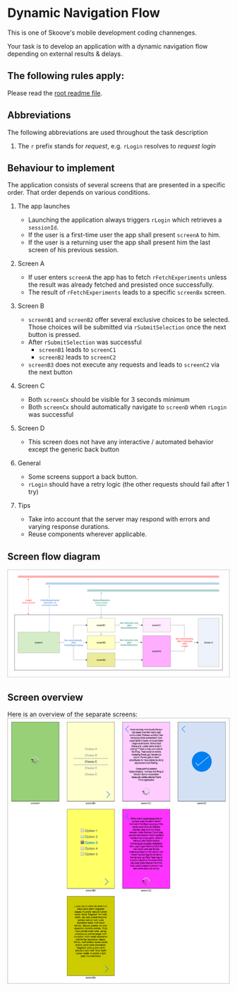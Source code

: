 # Dynamic Navigation Flow

This is one of Skoove's mobile development coding channenges.

Your task is to develop an application with a dynamic navigation flow depending on external results & delays.

## The following rules apply:

Please read the [root readme file](https://github.com/Learnfield-GmbH/CodingChallenge/blob/master/README.md).

## Abbreviations

The following abbreviations are used throughout the task description

1. The `r` prefix stands for _request_, e.g. `rLogin` resolves to _request login_

## Behaviour to implement

The application consists of several screens that are presented in a specific order. That order depends on various conditions.

1. The app launches
    - Launching the application always triggers `rLogin` which retrieves a `sessionId`.
    - If the user is a first-time user the app shall present `screenA` to him.
    - If the user is a returning user the app shall present him the last screen of his previous session.

2. Screen A 
    - If user enters `screenA` the app has to fetch `rFetchExperiments` unless the result was already fetched and presisted once successfully.
    - The result of `rFetchExperiments` leads to a specific `screenBx` screen.

3. Screen B
    - `screenB1` and `screenB2` offer several exclusive choices to be selected. Those choices will be submitted via `rSubmitSelection` once the next button is pressed.
    - After `rSubmitSelection` was successful 
        - `screenB1` leads to `screenC1` 
        - `screenB2` leads to `screenC2`
    - `screenB3` does not execute any requests and leads to `screenC2` via the next button

4. Screen C
    - Both `screenCx` should be visible for 3 seconds minimum
    - Both `screenCx` should automatically navigate to `screenD` when `rLogin` was successful

5. Screen D
    - This screen does not have any interactive / automated behavior except the generic back button

6. General
    - Some screens support a back button.
    - `rLogin` should have a retry logic (the other requests should fail after 1 try)

7. Tips
    - Take into account that the server may respond with errors and varying response durations.
    - Reuse components wherever applicable.
  


## Screen flow diagram
![Overview][Overview]

[Overview]: overview.png

## Screen overview
Here is an overview of the separate screens:
![Screens][Screens]

[Screens]: screens.png